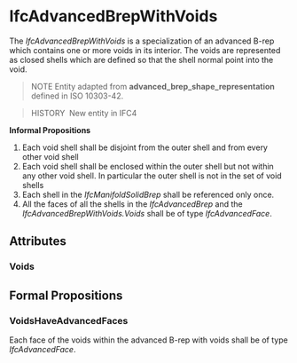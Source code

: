 # IfcAdvancedBrepWithVoids

The _IfcAdvancedBrepWithVoids_ is a specialization of an advanced B-rep which contains one or more voids in its interior. The voids are represented as closed shells which are defined so that the shell normal point into the void.<!-- end of definition -->

> NOTE Entity adapted from **advanced_brep_shape_representation** defined in ISO 10303-42.

> HISTORY  New entity in IFC4

**Informal Propositions**

1. Each void shell shall be disjoint from the outer shell and from every other void shell
2. Each void shell shall be enclosed within the outer shell but not within any other void shell. In particular the outer shell is not in the set of void shells
3. Each shell in the _IfcManifoldSolidBrep_ shall be referenced only once.
4. All the faces of all the shells in the _IfcAdvancedBrep_ and the _IfcAdvancedBrepWithVoids.Voids_ shall be of type _IfcAdvancedFace_.

## Attributes

### Voids


## Formal Propositions

### VoidsHaveAdvancedFaces
Each face of the voids within the advanced B-rep with voids shall be of type _IfcAdvancedFace_.
